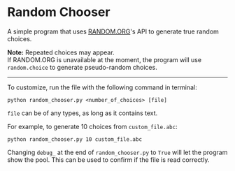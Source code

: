 # Random Chooser
A simple program that uses [RANDOM.ORG](http://random.org)'s API to generate
true random choices.

**Note:** Repeated choices may appear.  
If RANDOM.ORG is unavailable at the moment, the program will use `random.choice` to
generate pseudo-random choices.

----

To customize, run the file with the following command in terminal:
```
python random_chooser.py <number_of_choices> [file]
```

`file` can be of any types, as long as it contains text.

For example, to generate 10 choices from `custom_file.abc`:

```
python random_chooser.py 10 custom_file.abc
```

Changing `debug_` at the end of `random_chooser.py` to `True` will let the program
show the pool. This can be used to confirm if the file is read correctly.
